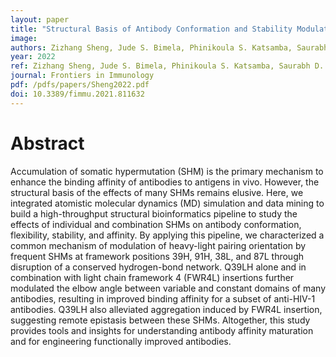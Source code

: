 ```yaml
---
layout: paper
title: "Structural Basis of Antibody Conformation and Stability Modulation by Framework Somatic Hypermutation"
image: 
authors: Zizhang Sheng, Jude S. Bimela, Phinikoula S. Katsamba, Saurabh D. Patel, Yicheng Guo, Haiqing Zhao, Youzhong Guo, Peter D. Kwong, Lawrence Shapiro
year: 2022
ref: Zizhang Sheng, Jude S. Bimela, Phinikoula S. Katsamba, Saurabh D. Patel, Yicheng Guo, Haiqing Zhao, Youzhong Guo, Peter D. Kwong, Lawrence Shapiro, 2022, Frontiers in Immunology
journal: Frontiers in Immunology
pdf: /pdfs/papers/Sheng2022.pdf
doi: 10.3389/fimmu.2021.811632
---
```


# Abstract
Accumulation of somatic hypermutation (SHM) is the primary mechanism to enhance the binding affinity of antibodies to antigens in vivo. However, the structural basis of the effects of many SHMs remains elusive. Here, we integrated atomistic molecular dynamics (MD) simulation and data mining to build a high-throughput structural bioinformatics pipeline to study the effects of individual and combination SHMs on antibody conformation, flexibility, stability, and affinity. By applying this pipeline, we characterized a common mechanism of modulation of heavy-light pairing orientation by frequent SHMs at framework positions 39H, 91H, 38L, and 87L through disruption of a conserved hydrogen-bond network. Q39LH alone and in combination with light chain framework 4 (FWR4L) insertions further modulated the elbow angle between variable and constant domains of many antibodies, resulting in improved binding affinity for a subset of anti-HIV-1 antibodies. Q39LH also alleviated aggregation induced by FWR4L insertion, suggesting remote epistasis between these SHMs. Altogether, this study provides tools and insights for understanding antibody affinity maturation and for engineering functionally improved antibodies.